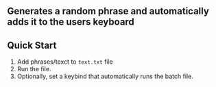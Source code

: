 Generates a random phrase and automatically adds it to the users keyboard
-------------------------------------------------------------------------   

## Quick Start  
1) Add phrases/texct to `text.txt` file  
2) Run the file.   
3) Optionally, set a keybind that automatically runs the batch file.   


